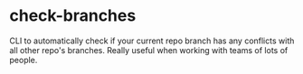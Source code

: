 # check-branches
CLI to automatically check if your current repo branch has any conflicts with all other repo's branches. Really useful when working with teams of lots of people.
